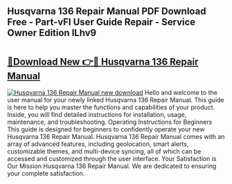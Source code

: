 ## Husqvarna 136 Repair Manual PDF Download Free - Part-vFI User Guide Repair - Service Owner Edition lLhv9

# <h2><a href="http://bc76583.oget.top/?id=Husqvarna+136+Repair+Manual">🔗Download New 👉🔴 Husqvarna 136 Repair Manual</a></h2>

[![Husqvarna 136 Repair Manual new download](https://i.imgur.com/5g1atiW.png)](http://bc76583.oget.top/?id=Husqvarna+136+Repair+Manual)
Hello and welcome to the user manual for your newly linked Husqvarna 136 Repair Manual. This guide is here to help you master the functions and capabilities of your product. Inside, you will find detailed instructions for installation, usage, maintenance, and troubleshooting. Operating Instructions for Beginners This guide is designed for beginners to confidently operate your new Husqvarna 136 Repair Manual. Husqvarna 136 Repair Manual comes with an array of advanced features, including geolocation, smart alerts, customizable themes, and multi-device syncing, all of which can be accessed and customized through the user interface. Your Satisfaction is Our Mission Husqvarna 136 Repair Manual. We are dedicated to ensuring your complete satisfaction.
